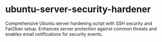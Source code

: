 # ubuntu-server-security-hardener
Comprehensive Ubuntu server hardening script with SSH security and Fail2ban setup. Enhances server protection against common threats and enables email notifications for security events.
